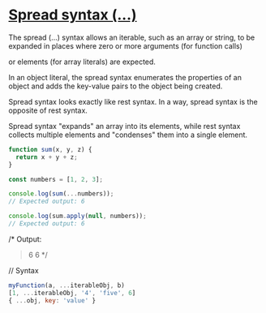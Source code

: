 # [Spread syntax (...)](https://developer.mozilla.org/en-US/docs/Web/JavaScript/Reference/Operators/Spread_syntax)


<p>The spread (...) syntax allows an iterable, such as an array or string, to be expanded in places where zero or more arguments (for function calls)</p> 
<p>or elements (for array literals) are expected.</p> 
<p>In an object literal, the spread syntax enumerates the properties of an object and adds the key-value pairs to the object being created.</p> 

<p>Spread syntax looks exactly like rest syntax. In a way, spread syntax is the opposite of rest syntax. </p> 
<p>Spread syntax "expands" an array into its elements, while rest syntax collects multiple elements and "condenses" them into a single element.</p> 

```javascript
function sum(x, y, z) {
  return x + y + z;
}

const numbers = [1, 2, 3];

console.log(sum(...numbers));
// Expected output: 6

console.log(sum.apply(null, numbers));
// Expected output: 6
```

/*
Output:
> 6
> 6
*/

// Syntax
```javascript
myFunction(a, ...iterableObj, b)
[1, ...iterableObj, '4', 'five', 6]
{ ...obj, key: 'value' }
```
